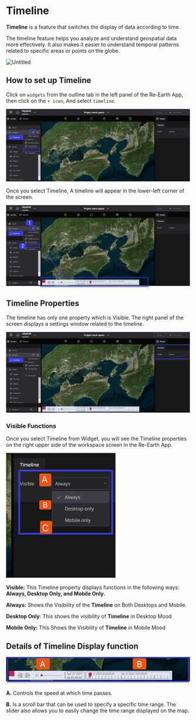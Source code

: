# Timeline

**Timeline** is a feature that switches the display of data according to time.

The timeline feature helps you analyze and understand geospatial data more effectively. It also makes it easier to understand temporal patterns related to specific areas or points on the globe.

![Untitled](Timeline%20954be904f4554f279436b490d0a2455e/Untitled.gif)

## How to set up Timeline

Click on `widgets` from the outline tab in the left panel of the Re-Earth App, then click on the `+ icon`, And select `timeline`.

![Untitled](Timeline%20954be904f4554f279436b490d0a2455e/Untitled.png)

Once you select Timeline, A timeline will appear in the lower-left corner of the screen.

![Untitled](Timeline%20954be904f4554f279436b490d0a2455e/Untitled%201.png)

## Timeline Properties

The timeline has only one property which is Visible. The right panel of the screen displays a settings window related to the timeline.

![Untitled](Timeline%20954be904f4554f279436b490d0a2455e/Untitled%202.png)

### Visible Functions

Once you select Timeline from Widget, you will see the Timeline properties on the right upper side of the workspace screen in the Re-Earth App.

![Untitled](Timeline%20954be904f4554f279436b490d0a2455e/Untitled%203.png)

**Visible:** This Timeline property displays functions in the following ways: **Always, Desktop Only, and Mobile Only.**

**Always:** Shows the Visibility of the **Timeline** on Both Desktops and Mobile.

**Desktop Only**: This shows the visibility of **Timeline** in Desktop Mood 

**Mobile Only:** This Shows the Visibility of **Timeline** in Mobile Mood

## Details of Timeline Display function

![Untitled](Timeline%20954be904f4554f279436b490d0a2455e/Untitled%204.png)

**A.** Controls the speed at which time passes.

**B.** Is a scroll bar that can be used to specify a specific time range. The slider also allows you to easily change the time range displayed on the map.